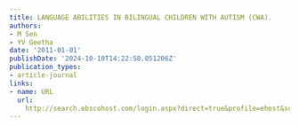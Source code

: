 ```yaml
---
title: LANGUAGE ABILITIES IN BILINGUAL CHILDREN WITH AUTISM (CWA).
authors:
- M Sen
- YV Geetha
date: '2011-01-01'
publishDate: '2024-10-10T14:22:58.051206Z'
publication_types:
- article-journal
links:
- name: URL
  url: 
    http://search.ebscohost.com/login.aspx?direct=true&profile=ehost&scope=site&authtype=crawler&jrnl=0973662X&AN=88985216&h=FeMXFx59bUzyKoSvEK+1kWF24tSWhdzrRi3qkF4yqfJmNJLRZ05Q4WwOdI5kQ4fKE1bABCPF8OliTgP1LoKxMg==&crl=chttp://doniafahim.com/wp-content/uploads
---
```

